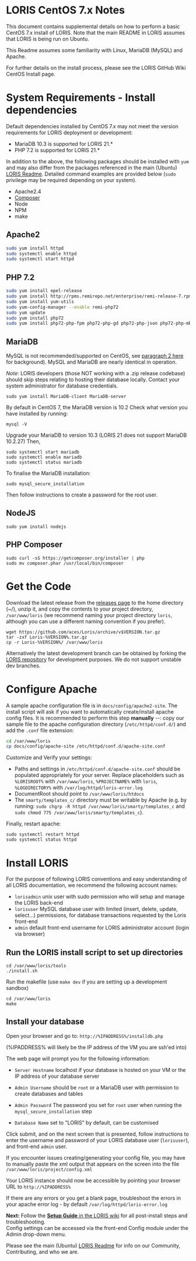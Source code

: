# LORIS CentOS 7.x Notes

This document contains supplemental details on how to perform a basic CentOS 7.x install of LORIS.
Note that the main README in LORIS assumes that LORIS is being run on Ubuntu.

This Readme assumes some familiarity with Linux, MariaDB (MySQL) and Apache.

For further details on the install process, please see the LORIS GitHub Wiki CentOS Install page.  

# System Requirements - Install dependencies

Default dependencies installed by CentOS 7.x may not meet the version requirements for LORIS deployment or development:
* MariaDB 10.3 is supported for LORIS 21.* 
* PHP 7.2 is supported for LORIS 21.*

In addition to the above, the following packages should be installed with `yum` and may also differ from the packages referenced in the main (Ubuntu) [LORIS Readme](./README.md). Detailed command examples are provided below (`sudo` privilege may be required depending on your system).
 * Apache2.4
 * [Composer](https://getcomposer.org)
 * Node
 * NPM
 * make

## Apache2
```bash
sudo yum install httpd 
sudo systemctl enable httpd
sudo systemctl start httpd
```
## PHP 7.2
```bash
sudo yum install epel-release
sudo yum install http://rpms.remirepo.net/enterprise/remi-release-7.rpm
sudo yum install yum-utils
sudo yum-config-manager --enable remi-php72
sudo yum update
sudo yum install php72
sudo yum install php72-php-fpm php72-php-gd php72-php-json php72-php-mbstring php72-php-mysqlnd php72-php-xml php72-php-xmlrpc php72-php-opcache php72-php-pdo php72-php-mysql
```
## MariaDB

MySQL is not recommended/supported on CentOS, see [paragraph 2 here](https://www.digitalocean.com/community/tutorials/how-to-install-mysql-on-centos-7) for background). MySQL and MariaDB are nearly identical in operation.

*Note:* LORIS developers (those NOT working with a .zip release codebase) should skip steps relating to hosting their database locally. Contact your system administrator for database credentials.

```
sudo yum install MariaDB-client MariaDB-server
```

By default in CentOS 7, the MariaDB version is 10.2
Check what version you have installed by running:
```
mysql -V
```

Upgrade your MariaDB to version 10.3 (LORIS 21 does not support MariaDB 10.2.27)
Then, 
```
sudo systemctl start mariadb 
sudo systemctl enable mariadb
sudo systemctl status mariadb
```

To finalise the MariaDB installation: 
```
sudo mysql_secure_installation
```
Then follow instructions to create a password for the root user.

## NodeJS
```
sudo yum install nodejs
```

## PHP Composer
```
sudo curl -sS https://getcomposer.org/installer | php
sudo mv composer.phar /usr/local/bin/composer
```
# Get the Code

Download the latest release from the [releases page](https://github.com/aces/Loris/releases) to the home directory (~/), unzip it, and copy the contents to your project directory, `/var/www/loris` (we recommend naming your project directory `loris`, although you can use a different naming convention if you prefer). 
```
wget https://github.com/aces/Loris/archive/v$VERSION.tar.gz
tar -zxf Loris-%VERSION%.tar.gz
cp -r Loris-%VERSION%/ /var/www/loris
```

Alternatively the latest development branch can be obtained by forking the [LORIS repository](http://github.com/aces/Loris) for development purposes. We do not support unstable dev branches. 

# Configure Apache

A sample apache configuration file is in `docs/config/apache2-site`. 
The install script will ask if you want to automatically create/install apache config files.
It is recommended to perform this step **manually** --: copy our sample file to the apache configuration directory (`/etc/httpd/conf.d/`) and add the `.conf` file extension:

```bash
cd /var/www/loris
cp docs/config/apache-site /etc/httpd/conf.d/apache-site.conf
```

Customize and Verify your settings: 
* Paths and settings in `/etc/httpd/conf.d/apache-site.conf` should be populated appropriately for your server. Replace placeholders such as `%LORISROOT%` with `/var/www/loris`, `%PROJECTNAME%` with `loris`, `%LOGDIRECTORY%` with `/var/log/httpd/loris-error.log` 
 * DocumentRoot should point to `/var/www/loris/htdocs`
 * The `smarty/templates_c/` directory must be writable by Apache (e.g. by running: `sudo chgrp -R httpd /var/www/loris/smarty/templates_c` and `sudo chmod 775 /var/www/loris/smarty/templates_c`).

Finally, restart apache:
```
sudo systemctl restart httpd
sudo systemctl status httpd
```
# Install LORIS

For the purpose of following LORIS conventions and easy understanding of all LORIS documentation, we recommend the following account names: 

* `lorisadmin` unix user with sudo permission who will setup and manage the LORIS back-end
* `lorisuser` MySQL database user with limited (insert, delete, update, select...) permissions, for database transactions requested by the Loris front-end
* `admin` default front-end username for LORIS administrator account (login via browser)

## Run the LORIS install script to set up directories

```
cd /var/www/loris/tools
./install.sh
```
Run the makefile (use `make dev` if you are setting up a development sandbox)
```
cd /var/www/loris
make
```
## Install your database
Open your browser and go to: `http://%IPADDRESS%/installdb.php`

(%IPADDRESS% will likely be the IP address of the VM you are ssh'ed into)

The web page will prompt you for the following information: 

 * `Server Hostname` localhost if your database is hosted on your VM or the IP address of your database server

 * `Admin Username` should be `root` or a MariaDB user with permission to create databases and tables

 * `Admin Password` The password you set for `root` user when running the `mysql_secure_installation` step

 * `Database Name` set to "LORIS" by default, can be customised

Click submit, and on the next screen that is presented, follow instructions to enter the username and password of your LORIS database user (`lorisuser`), and front-end `admin` user. 

If you encounter issues creating/generating your config file, you may have to manually paste the xml output that appears on the screen into the file `/var/www/loris/project/config.xml`

Your LORIS instance should now be accessible by pointing your browser URL to `http://%IPADDRESS%`

If there are any errors or you get a blank page, troubleshoot the errors in your apache error log - by default 
 `/var/log/httpd/loris-error.log`

**Next:** Follow the [**Setup Guide** in the LORIS wiki](https://github.com/aces/Loris/wiki/Setup) for all post-install steps and troubleshooting.  
Config settings can be accessed via the front-end Config module under the Admin drop-down menu.

Please see the main (Ubuntu) [LORIS Readme](./README.md) for info on our Community, Contributing, and who we are. 
